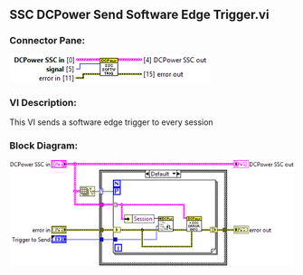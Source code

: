 ## **SSC DCPower Send Software Edge Trigger.vi**
### Connector Pane:
![alt text](/docs/images/Instrument%20Control/DCPower/SSC%20DCPower/Triggers%20and%20Events/SSC%20DCPower%20Send%20Software%20Edge%20Trigger.vic.png "SSC DCPower Send Software Edge Trigger.vi connector pane")

### VI Description:
This VI sends a software edge trigger to every session

### Block Diagram:
![alt text](/docs/images/Instrument%20Control/DCPower/SSC%20DCPower/Triggers%20and%20Events/SSC%20DCPower%20Send%20Software%20Edge%20Trigger.vid.png "SSC DCPower Send Software Edge Trigger.vi block diagram")
